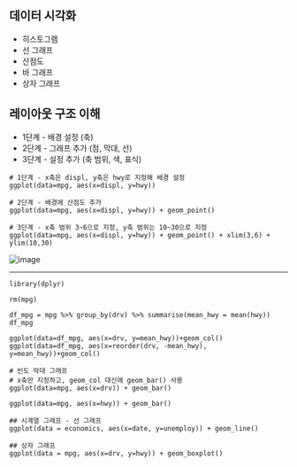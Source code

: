 ## 데이터 시각화
* 히스토그램
* 선 그래프
* 산점도
* 바 그래프
* 상자 그래프

## 레이아웃 구조 이해
* 1단계 - 배경 설정 (축)
* 2단계 - 그래프 추가 (점, 막대, 선)
* 3단계 - 설정 추가 (축 범위, 색, 표식)

~~~
# 1단계 - x축은 displ, y축은 hwy로 지정해 배경 설정
ggplot(data=mpg, aes(x=displ, y=hwy))

# 2단계 - 배경에 산점도 추가
ggplot(data=mpg, aes(x=displ, y=hwy)) + geom_point()

# 3단계 - x축 범위 3~6으로 지정, y축 범위는 10~30으로 지정
ggplot(data=mpg, aes(x=displ, y=hwy)) + geom_point() + xlim(3,6) + ylim(10,30)
~~~
![image](https://user-images.githubusercontent.com/58898466/147439483-1c580cdc-e14e-4d5f-ab7b-272b652dce1a.png)
***

~~~
library(dplyr)

rm(mpg)

df_mpg = mpg %>% group_by(drv) %>% summarise(mean_hwy = mean(hwy)) 
df_mpg

ggplot(data=df_mpg, aes(x=drv, y=mean_hwy))+geom_col()
ggplot(data=df_mpg, aes(x=reorder(drv, -mean_hwy), y=mean_hwy))+geom_col()

# 빈도 막대 그래프
# x축만 지정하고, geom_col 대신에 geom_bar() 사용
ggplot(data=mpg, aes(x=drv)) + geom_bar()

ggplot(data=mpg, aes(x=hwy)) + geom_bar()

## 시계열 그래프 - 선 그래프
ggplot(data = economics, aes(x=date, y=unemploy)) + geom_line()

## 상자 그래프
ggplot(data = mpg, aes(x=drv, y=hwy)) + geom_boxplot()
~~~
